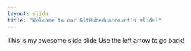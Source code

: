 ```yaml
---
layout: slide
title: "Welcome to our GitHubeduaccount's slide!"
---
```

This is my awesome slide slide
Use the left arrow to go back!
